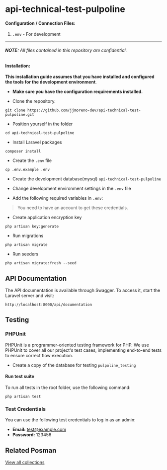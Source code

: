 # api-technical-test-pulpoline


#### Configuration / Connection Files:

1. `.env` - For development
___
###### **NOTE:** All files contained in this repository are confidential.

#### Installation:

__This installation guide assumes that you have installed and configured the tools for the development environment__.

* __Make sure you have the configuration requirements installed.__

* Clone the repository.

~~~~~~~~~~~~~~~~~~~~~~~~~~~~~~~~~~~~~~~~~~~~~~~~~~~~~~~~~~~~~~~~~~~~~~~~~~~~~~~~
git clone https://github.com/jjmoreno-dev/api-technical-test-pulpoline.git
~~~~~~~~~~~~~~~~~~~~~~~~~~~~~~~~~~~~~~~~~~~~~~~~~~~~~~~~~~~~~~~~~~~~~~~~~~~~~~~~

* Position yourself in the folder

~~~~~~~~~~~~~~~~~~~~~~~~~~~~~~~~~~~~~~~~~~~~~~~~~~~~~~~~~~~~~~~~~~~~~~~~~~~~~~~~
cd api-technical-test-pulpoline
~~~~~~~~~~~~~~~~~~~~~~~~~~~~~~~~~~~~~~~~~~~~~~~~~~~~~~~~~~~~~~~~~~~~~~~~~~~~~~~~

* Install Laravel packages

~~~~~~~~~~~~~~~~~~~~~~~~~~~~~~~~~~~~~~~~~~~~~~~~~~~~~~~~~~~~~~~~~~~~~~~~~~~~~~~~
composer install
~~~~~~~~~~~~~~~~~~~~~~~~~~~~~~~~~~~~~~~~~~~~~~~~~~~~~~~~~~~~~~~~~~~~~~~~~~~~~~~~

* Create the `.env` file

~~~~~~~~~~~~~~~~~~~~~~~~~~~~~~~~~~~~~~~~~~~~~~~~~~~~~~~~~~~~~~~~~~~~~~~~~~~~~~~~
cp .env.example .env
~~~~~~~~~~~~~~~~~~~~~~~~~~~~~~~~~~~~~~~~~~~~~~~~~~~~~~~~~~~~~~~~~~~~~~~~~~~~~~~~

* Create the development database(mysql) `api-technical-test-pulpoline`

* Change development environment settings in the `.env` file

* Add the following required variables in `.env`:


> You need to have an account to get these credentials.

* Create application encryption key

~~~~~~~~~~~~~~~~~~~~~~~~~~~~~~~~~~~~~~~~~~~~~~~~~~~~~~~~~~~~~~~~~~~~~~~~~~~~~~~~
php artisan key:generate
~~~~~~~~~~~~~~~~~~~~~~~~~~~~~~~~~~~~~~~~~~~~~~~~~~~~~~~~~~~~~~~~~~~~~~~~~~~~~~~~

* Run migrations

~~~~~~~~~~~~~~~~~~~~~~~~~~~~~~~~~~~~~~~~~~~~~~~~~~~~~~~~~~~~~~~~~~~~~~~~~~~~~~~~
php artisan migrate
~~~~~~~~~~~~~~~~~~~~~~~~~~~~~~~~~~~~~~~~~~~~~~~~~~~~~~~~~~~~~~~~~~~~~~~~~~~~~~~~

* Run seeders

~~~~~~~~~~~~~~~~~~~~~~~~~~~~~~~~~~~~~~~~~~~~~~~~~~~~~~~~~~~~~~~~~~~~~~~~~~~~~~~~
php artisan migrate:fresh --seed
~~~~~~~~~~~~~~~~~~~~~~~~~~~~~~~~~~~~~~~~~~~~~~~~~~~~~~~~~~~~~~~~~~~~~~~~~~~~~~~~

## API Documentation

The API documentation is available through Swagger. To access it, start the Laravel server and visit:

~~~~~~~~~~~~~~~~~~~~~~~~~~~~~~~~~~~~~~~~~~~~~~~~~~~~~~~~~~~~~~~~~~~~~~~~~~~~~~~~
http://localhost:8000/api/documentation
~~~~~~~~~~~~~~~~~~~~~~~~~~~~~~~~~~~~~~~~~~~~~~~~~~~~~~~~~~~~~~~~~~~~~~~~~~~~~~~~

## Testing

### PHPUnit

PHPUnit is a programmer-oriented testing framework for PHP. We use PHPUnit to cover all our project's test cases, implementing end-to-end tests to ensure correct flow execution.

* Create a copy of the database for testing `pulpoline_testing`

#### Run test suite

To run all tests in the root folder, use the following command:

~~~~~~~~~~~~~~~~~~~~~~~~~~~~~~~~~~~~~~~~~~~~~~~~~~~~~~~~~~~~~~~~~~~~~~~~~~~~~~~~
php artisan test
~~~~~~~~~~~~~~~~~~~~~~~~~~~~~~~~~~~~~~~~~~~~~~~~~~~~~~~~~~~~~~~~~~~~~~~~~~~~~~~~

### Test Credentials

You can use the following test credentials to log in as an admin:

* **Email:** test@example.com
* **Password:** 123456

## Related Posman

[View all collections](https://www.postman.com/restless-water-503417/workspace/ttechnical-test-pulpoline)


